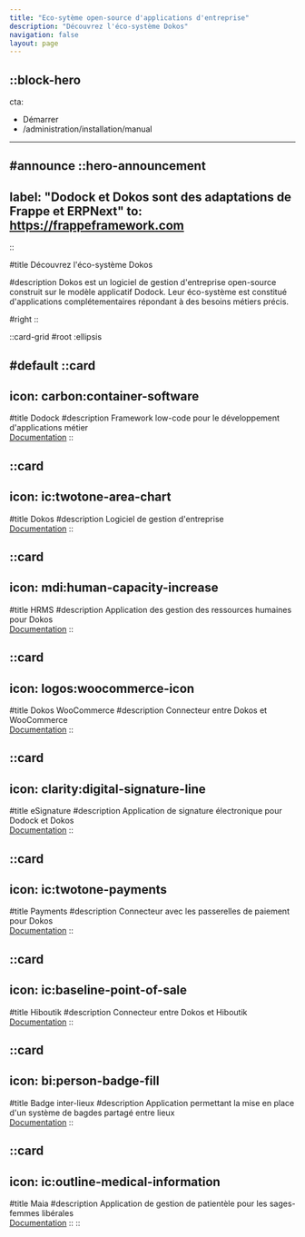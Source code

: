```yaml
---
title: "Eco-sytème open-source d'applications d'entreprise"
description: "Découvrez l'éco-système Dokos"
navigation: false
layout: page
---
```


::block-hero
---
cta:
  - Démarrer
  - /administration/installation/manual
---

#announce
  ::hero-announcement
  ---
  label: "Dodock et Dokos sont des adaptations de Frappe et ERPNext"
  to: https://frappeframework.com
  ---
  ::

#title
Découvrez l'éco-système Dokos

#description
Dokos est un logiciel de gestion d'entreprise open-source construit sur le modèle applicatif Dodock.
Leur éco-système est constitué d'applications complétementaires répondant à des besoins métiers précis.

#right
::

::card-grid
#root
:ellipsis

#default
  ::card
  ---
  icon: carbon:container-software
  ---
  #title
  Dodock
  #description
  Framework low-code pour le développement d'applications métier  
  [Documentation](/dodock)
  ::

  ::card
  ---
  icon: ic:twotone-area-chart
  ---
  #title
  Dokos
  #description
  Logiciel de gestion d'entreprise  
  [Documentation](/dokos)
  ::

  ::card
  ---
  icon: mdi:human-capacity-increase
  ---
  #title
  HRMS
  #description
  Application des gestion des ressources humaines pour Dokos  
  [Documentation](/hrms)
  ::

  ::card
  ---
  icon: logos:woocommerce-icon
  ---
  #title
  Dokos WooCommerce
  #description
  Connecteur entre Dokos et WooCommerce  
  [Documentation](/dokos-woocommerce)
  ::

  ::card
  ---
  icon: clarity:digital-signature-line
  ---
  #title
  eSignature
  #description
  Application de signature électronique pour Dodock et Dokos  
  [Documentation](/esignature)
  ::

  ::card
  ---
  icon: ic:twotone-payments
  ---
  #title
  Payments
  #description
  Connecteur avec les passerelles de paiement pour Dokos  
  [Documentation](/payments)
  ::

  ::card
  ---
  icon: ic:baseline-point-of-sale
  ---
  #title
  Hiboutik
  #description
  Connecteur entre Dokos et Hiboutik  
  [Documentation](/hiboutik)
  ::

  ::card
  ---
  icon: bi:person-badge-fill
  ---
  #title
  Badge inter-lieux
  #description
  Application permettant la mise en place d'un système de bagdes partagé entre lieux  
  [Documentation](/federation-lieux)
  ::

  ::card
  ---
  icon: ic:outline-medical-information
  ---
  #title
  Maia
  #description
  Application de gestion de patientèle pour les sages-femmes libérales  
  [Documentation](/maia)
  ::
::
